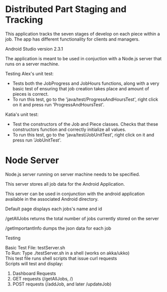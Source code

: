 # Distributed Part Staging and Tracking 

This application tracks the seven stages of develop on each piece within a job. The app has different functionality for clients and managers.

Android Studio version 2.3.1

The application is meant to be used in conjuction with a Node.js server that runs on a server machine.

Testing
Alex's unit test:
-   Tests both the JobProgress and JobHours functions, along with a very basic test of ensuring that job creation takes place and amount of pieces is correct. 
-   To run this test, go to the 'java/test/ProgressAndHoursTest', right click on it and press run 'ProgressAndHoursTest'.

Katia's unit test:
-   Test the constructors of the Job and Piece classes. Checks that these constructors function and correctly initialize all values.
-   To run this test, go to the 'java/test/JobUnitTest', right click on it and press run 'JobUnitTest'.

# Node Server 
Node.js server running on server machine needs to be specified.

This server stores all job data for the Android Application.

This server can be used in conjunction with the android application available in the associated Android directory.

Default page displays each jobs's name and id

/getAllJobs returns the total number of jobs currently stored on the server

/getImportantInfo dumps the json data for each job




Testing

Basic Test File: testServer.sh <br />
To Run: Type ./testServer.sh in a shell (works on akka/ukko) <br /> 
This test file runs shell scripts that issue curl requests <br />
Scripts will test and display:
1) Dashboard Requests
2) GET requests (/getAllJobs, /)
3) POST requests (/addJob, and later /updateJob)
